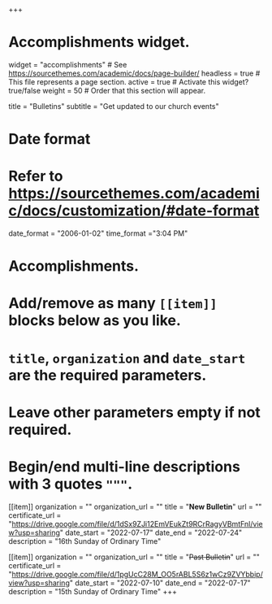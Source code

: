 +++
# Accomplishments widget.
widget = "accomplishments"  # See https://sourcethemes.com/academic/docs/page-builder/
headless = true  # This file represents a page section.
active = true  # Activate this widget? true/false
weight = 50  # Order that this section will appear.

title = "Bulletins"
subtitle = "Get updated to our church events"

# Date format
#   Refer to https://sourcethemes.com/academic/docs/customization/#date-format
date_format = "2006-01-02"
time_format ="3:04 PM"

# Accomplishments.
#   Add/remove as many `[[item]]` blocks below as you like.
#   `title`, `organization` and `date_start` are the required parameters.
#   Leave other parameters empty if not required.
#   Begin/end multi-line descriptions with 3 quotes `"""`.


[[item]]
  organization = ""
  organization_url = ""
  title = "**New Bulletin**"
  url = ""
  certificate_url = "https://drive.google.com/file/d/1dSx9ZJi12EmVEukZt9RCrRagyVBmtFnl/view?usp=sharing"
  date_start = "2022-07-17"
  date_end = "2022-07-24"
  description = "16th Sunday of Ordinary Time"

[[item]]
  organization = ""
  organization_url = ""
  title = "~~Past Bulletin~~"
  url = ""
  certificate_url = "https://drive.google.com/file/d/1pgUcC28M_OO5rABL5S6z1wCz9ZVYbbip/view?usp=sharing"
  date_start = "2022-07-10"
  date_end = "2022-07-17"
  description = "15th Sunday of Ordinary Time"
+++
